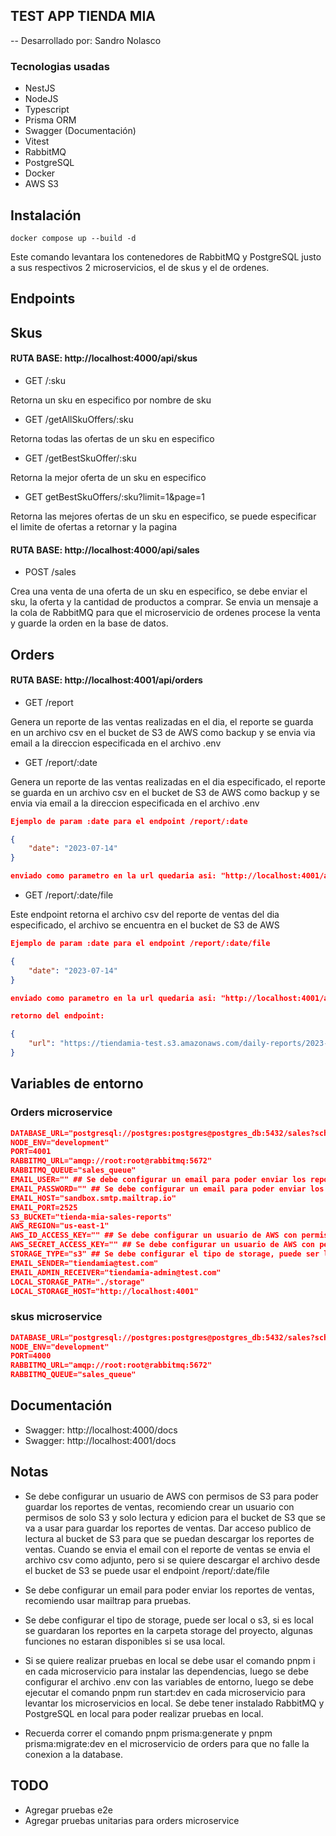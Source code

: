 
## TEST APP TIENDA MIA

-- Desarrollado por: Sandro Nolasco

### Tecnologias usadas

- NestJS
- NodeJS
- Typescript
- Prisma ORM
- Swagger (Documentación)
- Vitest
- RabbitMQ
- PostgreSQL
- Docker
- AWS S3

## Instalación

``` 
docker compose up --build -d 
```

Este comando levantara los contenedores de RabbitMQ y PostgreSQL justo a sus respectivos 2 microservicios, el de skus y el de ordenes. 

## Endpoints

## Skus

#### RUTA BASE: http://localhost:4000/api/skus

- GET /:sku
  
Retorna un sku en especifico por nombre de sku

- GET /getAllSkuOffers/:sku

Retorna todas las ofertas de un sku en especifico

- GET /getBestSkuOffer/:sku
  
Retorna la mejor oferta de un sku en especifico

- GET getBestSkuOffers/:sku?limit=1&page=1

Retorna las mejores ofertas de un sku en especifico, se puede especificar el limite de ofertas a retornar y la pagina

#### RUTA BASE: http://localhost:4000/api/sales

- POST /sales 

Crea una venta de una oferta de un sku en especifico, se debe enviar el sku, la oferta y la cantidad de productos a comprar. Se envia un mensaje a la cola de RabbitMQ para que el microservicio de ordenes procese la venta y guarde la orden en la base de datos.

## Orders

#### RUTA BASE: http://localhost:4001/api/orders

- GET /report
  
Genera un reporte de las ventas realizadas en el dia, el reporte se guarda en un archivo csv en el bucket de S3 de AWS como backup y se envia via email a la direccion especificada en el archivo .env

- GET /report/:date

Genera un reporte de las ventas realizadas en el dia especificado, el reporte se guarda en un archivo csv en el bucket de S3 de AWS como backup y se envia via email a la direccion especificada en el archivo .env




```json
Ejemplo de param :date para el endpoint /report/:date

{
    "date": "2023-07-14"
}

enviado como parametro en la url quedaria asi: "http://localhost:4001/api/orders/report/2023-07-14"
```

- GET /report/:date/file

Este endpoint retorna el archivo csv del reporte de ventas del dia especificado, el archivo se encuentra en el bucket de S3 de AWS

```json
Ejemplo de param :date para el endpoint /report/:date/file

{
    "date": "2023-07-14"
}

enviado como parametro en la url quedaria asi: "http://localhost:4001/api/orders/report/2023-07-14/file"

retorno del endpoint:

{
    "url": "https://tiendamia-test.s3.amazonaws.com/daily-reports/2023-07-14.csv"
}
```

## Variables de entorno

### Orders microservice

```json
DATABASE_URL="postgresql://postgres:postgres@postgres_db:5432/sales?schema=public"
NODE_ENV="development"
PORT=4001
RABBITMQ_URL="amqp://root:root@rabbitmq:5672"
RABBITMQ_QUEUE="sales_queue"
EMAIL_USER="" ## Se debe configurar un email para poder enviar los reportes de ventas
EMAIL_PASSWORD="" ## Se debe configurar un email para poder enviar los reportes de ventas
EMAIL_HOST="sandbox.smtp.mailtrap.io"
EMAIL_PORT=2525
S3_BUCKET="tienda-mia-sales-reports"
AWS_REGION="us-east-1"
AWS_ID_ACCESS_KEY="" ## Se debe configurar un usuario de AWS con permisos de S3 para poder guardar los reportes de ventas
AWS_SECRET_ACCESS_KEY="" ## Se debe configurar un usuario de AWS con permisos de S3 para poder guardar los reportes de ventas
STORAGE_TYPE="s3" ## Se debe configurar el tipo de storage, puede ser local o s3, si es local se guardaran los reportes en la carpeta storage del proyecto, algunas funciones no estaran disponibles si se usa local
EMAIL_SENDER="tiendamia@test.com"
EMAIL_ADMIN_RECEIVER="tiendamia-admin@test.com"
LOCAL_STORAGE_PATH="./storage"
LOCAL_STORAGE_HOST="http://localhost:4001"
```

### skus microservice

```json
DATABASE_URL="postgresql://postgres:postgres@postgres_db:5432/sales?schema=public"
NODE_ENV="development"
PORT=4000
RABBITMQ_URL="amqp://root:root@rabbitmq:5672"
RABBITMQ_QUEUE="sales_queue"
```

## Documentación

- Swagger: http://localhost:4000/docs
- Swagger: http://localhost:4001/docs 


## Notas

- Se debe configurar un usuario de AWS con permisos de S3 para poder guardar los reportes de ventas, recomiendo crear un usuario con permisos de solo S3 y solo lectura y edicion para el bucket de S3 que se va a usar para guardar los reportes de ventas. Dar acceso publico de lectura al bucket de S3 para que se puedan descargar los reportes de ventas. Cuando se envia el email con el reporte de ventas se envia el archivo csv como adjunto, pero si se quiere descargar el archivo desde el bucket de S3 se puede usar el endpoint /report/:date/file
  
- Se debe configurar un email para poder enviar los reportes de ventas, recomiendo usar mailtrap para pruebas.

- Se debe configurar el tipo de storage, puede ser local o s3, si es local se guardaran los reportes en la carpeta storage del proyecto, algunas funciones no estaran disponibles si se usa local.

- Si se quiere realizar pruebas en local se debe usar el comando pnpm i en cada microservicio para instalar las dependencias, luego se debe configurar el archivo .env con las variables de entorno, luego se debe ejecutar el comando pnpm run start:dev en cada microservicio para levantar los microservicios en local. Se debe tener instalado RabbitMQ y PostgreSQL en local para poder realizar pruebas en local.

- Recuerda correr el comando pnpm prisma:generate y pnpm prisma:migrate:dev en el microservicio de orders para que no falle la conexion a la database.  

## TODO

- Agregar pruebas e2e
- Agregar pruebas unitarias para orders microservice








